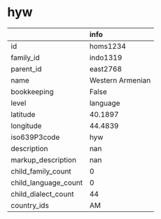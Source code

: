 # hyw
|                      | info             |
|:---------------------|:-----------------|
| id                   | homs1234         |
| family_id            | indo1319         |
| parent_id            | east2768         |
| name                 | Western Armenian |
| bookkeeping          | False            |
| level                | language         |
| latitude             | 40.1897          |
| longitude            | 44.4839          |
| iso639P3code         | hyw              |
| description          | nan              |
| markup_description   | nan              |
| child_family_count   | 0                |
| child_language_count | 0                |
| child_dialect_count  | 44               |
| country_ids          | AM               |